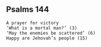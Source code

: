 ## Psalms 144

```
A prayer for victory
‘What is a mortal man?’ (3)
‘May the enemies be scattered’ (6)
Happy are Jehovah’s people (15)
```

